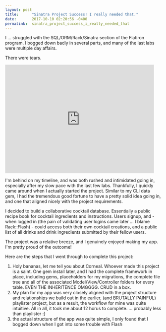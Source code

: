 ```yaml
---
layout: post
title:      "Sinatra Project Success! I really needed that."
date:       2017-10-10 02:20:56 -0400
permalink:  sinatra_project_success_i_really_needed_that
---
```



I ... struggled with the SQL/ORM/Rack/Sinatra section of the Flatiron program. I bogged down badly in several parts, and many of the last labs were multiple day affairs. 

There were tears.

<iframe src="https://giphy.com/embed/8w68TkeqzDnLa" width="480" height="350" frameBorder="0" class="giphy-embed" allowFullScreen></iframe><p><a href="https://giphy.com/gifs/sad-crying-sailor-moon-8w68TkeqzDnLa"></a></p>

I'm behind on my timeline, and was both rushed and intimidated going in, especially after my slow pace with the last few labs. Thankfully, I quickly came around when I actually started the project. Similar to my CLI data gem, I had the tremendous good fortune to have a pretty solid idea going in, and one that aligned nicely with the project requirements.

I decided to build a collaborative cocktail database. Essentially a public recipe book for cocktail ingredients and instructions. Users signup, and - when logged in (the pain of validating user logins came later ... I blame Rack::Flash) - could access both their own cocktail creations, and a public list of all drinks and drink ingredients submitted by their fellow users.

The project was a relative breeze, and I genuinely enjoyed making my app. I'm pretty proud of the outcome!

Here are the steps that I went through to complete this project:

1. Holy bananas, let me tell you about Corneal. Whoever made this project is a saint. One gem install later, and I had the complete framework in place, including gems, placeholders for my migrations, the complete file tree and all of the associated Model/View/Controller folders for every table. EVEN THE INHERITENCE OMGGGG. CRUD in a box.
2. My plan for my app was very closely aligned with the project structure and relationships we build out in the earlier, (and BRUTALLY PAINFUL) playlister project, but as a result, the workflow for mine was quite intuitive. All in all, it took me about 12 horus to complete. ... probably less than playlister :}
3. the actual structure of the app was quite simple, I only found that I bogged down when I got into some trouble with Flash 
